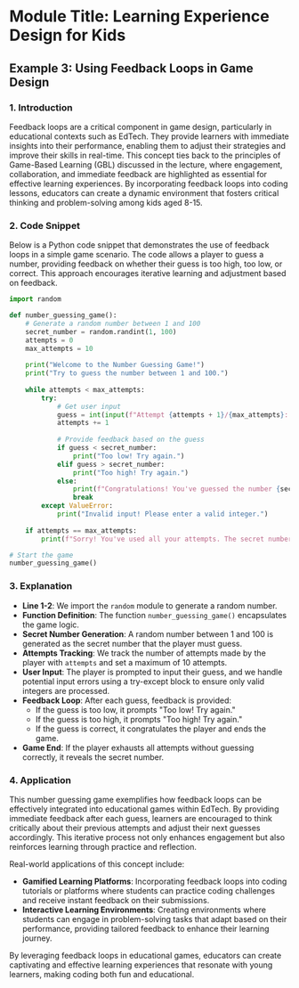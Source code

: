 # Module Title: Learning Experience Design for Kids

## Example 3: Using Feedback Loops in Game Design

### 1. Introduction
Feedback loops are a critical component in game design, particularly in educational contexts such as EdTech. They provide learners with immediate insights into their performance, enabling them to adjust their strategies and improve their skills in real-time. This concept ties back to the principles of Game-Based Learning (GBL) discussed in the lecture, where engagement, collaboration, and immediate feedback are highlighted as essential for effective learning experiences. By incorporating feedback loops into coding lessons, educators can create a dynamic environment that fosters critical thinking and problem-solving among kids aged 8-15.

### 2. Code Snippet
Below is a Python code snippet that demonstrates the use of feedback loops in a simple game scenario. The code allows a player to guess a number, providing feedback on whether their guess is too high, too low, or correct. This approach encourages iterative learning and adjustment based on feedback.

```python
import random

def number_guessing_game():
    # Generate a random number between 1 and 100
    secret_number = random.randint(1, 100)
    attempts = 0
    max_attempts = 10
    
    print("Welcome to the Number Guessing Game!")
    print("Try to guess the number between 1 and 100.")
    
    while attempts < max_attempts:
        try:
            # Get user input
            guess = int(input(f"Attempt {attempts + 1}/{max_attempts}: Your guess: "))
            attempts += 1
            
            # Provide feedback based on the guess
            if guess < secret_number:
                print("Too low! Try again.")
            elif guess > secret_number:
                print("Too high! Try again.")
            else:
                print(f"Congratulations! You've guessed the number {secret_number} in {attempts} attempts.")
                break
        except ValueError:
            print("Invalid input! Please enter a valid integer.")
        
    if attempts == max_attempts:
        print(f"Sorry! You've used all your attempts. The secret number was {secret_number}.")

# Start the game
number_guessing_game()
```

### 3. Explanation
- **Line 1-2**: We import the `random` module to generate a random number.
- **Function Definition**: The function `number_guessing_game()` encapsulates the game logic.
- **Secret Number Generation**: A random number between 1 and 100 is generated as the secret number that the player must guess.
- **Attempts Tracking**: We track the number of attempts made by the player with `attempts` and set a maximum of 10 attempts.
- **User Input**: The player is prompted to input their guess, and we handle potential input errors using a try-except block to ensure only valid integers are processed.
- **Feedback Loop**: After each guess, feedback is provided:
  - If the guess is too low, it prompts "Too low! Try again."
  - If the guess is too high, it prompts "Too high! Try again."
  - If the guess is correct, it congratulates the player and ends the game.
- **Game End**: If the player exhausts all attempts without guessing correctly, it reveals the secret number.

### 4. Application
This number guessing game exemplifies how feedback loops can be effectively integrated into educational games within EdTech. By providing immediate feedback after each guess, learners are encouraged to think critically about their previous attempts and adjust their next guesses accordingly. This iterative process not only enhances engagement but also reinforces learning through practice and reflection.

Real-world applications of this concept include:
- **Gamified Learning Platforms**: Incorporating feedback loops into coding tutorials or platforms where students can practice coding challenges and receive instant feedback on their submissions.
- **Interactive Learning Environments**: Creating environments where students can engage in problem-solving tasks that adapt based on their performance, providing tailored feedback to enhance their learning journey.

By leveraging feedback loops in educational games, educators can create captivating and effective learning experiences that resonate with young learners, making coding both fun and educational.